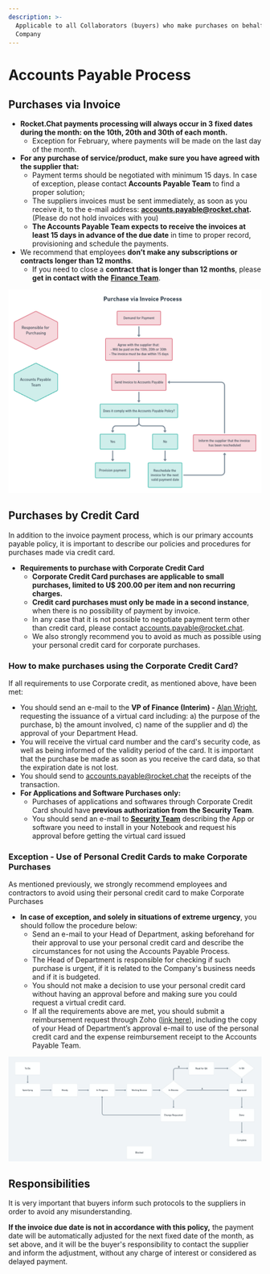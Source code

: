 ```yaml
---
description: >-
  Applicable to all Collaborators (buyers) who make purchases on behalf of the
  Company
---
```


# Accounts Payable Process

## **Purchases via Invoice**

* **Rocket.Chat payments processing will always occur in 3 fixed dates during the month: on the 10th, 20th and 30th of each month.**
  * Exception for February, where payments will be made on the last day of the month.
* **For any purchase of service/product, make sure you have agreed with the supplier that:**
  * Payment terms should be negotiated with minimum 15 days. In case of exception, please contact **Accounts Payable Team** to find a proper solution;
  * The suppliers invoices must be sent immediately, as soon as you receive it, to the e-mail address: **accounts.payable@rocket.chat.** (Please do not hold invoices with you)
  * **The Accounts Payable Team expects to receive the invoices at least 15 days in advance of the due date** in time to proper record, provisioning and schedule the payments.
* We recommend that employees **don’t make any subscriptions or contracts longer than 12 months**.
  * If you need to close a **contract that is longer than 12 months**, please **get in contact with the** [**Finance Team**](mailto:accounts.payable@rocket.chat).

![Purchase Process - via Invoice](<../../../.gitbook/assets/image (21).png>)

## **Purchases by Credit Card**

In addition to the invoice payment process, which is our primary accounts payable policy, it is important to describe our policies and procedures for purchases made via credit card.

* **Requirements to purchase with Corporate Credit Card**
  * **Corporate Credit Card purchases are applicable to small purchases, limited to U$ 200.00 per item and non recurring charges.**
  * **Credit card purchases must only be made in a second instance**, when there is no possibility of payment by invoice.
  * In any case that it is not possible to negotiate payment term other than credit card, please contact [accounts.payable@rocket.chat](mailto:accounts.payable@rocket.chat).
  * We also strongly recommend you to avoid as much as possible using your personal credit card for corporate purchases.

### **How to make purchases using the Corporate Credit Card?**

If all requirements to use Corporate credit, as mentioned above, have been met:

* You should send an e-mail to the **VP of Finance (Interim) -** [Alan Wright](https://open.rocket.chat/direct/alan.wright), requesting the issuance of a virtual card including: a) the purpose of the purchase, b) the amount involved, c) name of the supplier and d) the approval of your Department Head.
* You will receive the virtual card number and the card's security code, as well as being informed of the validity period of the card. It is important that the purchase be made as soon as you receive the card data, so that the expiration date is not lost.
* You should send to [accounts.payable@rocket.chat](mailto:accounts.payable@rocket.chat) the receipts of the transaction.
* **For Applications and Software Purchases only:**
  * Purchases of applications and softwares through Corporate Credit Card should have **previous authorization from the Security Team**.
  * You should send an e-mail to [**Security Team**](mailto:security@rocket.chat) describing the App or software you need to install in your Notebook and request his approval before getting the virtual card issued

### **Exception - Use of Personal Credit Cards to make Corporate Purchases**

As mentioned previously, we strongly recommend employees and contractors to avoid using their personal credit card to make Corporate Purchases

* **In case of exception, and solely in situations of extreme urgency**, you should follow the procedure below:
  * Send an e-mail to your Head of Department, asking beforehand for their approval to use your personal credit card and describe the circumstances for not using the Accounts Payable Process.
  * The Head of Department is responsible for checking if such purchase is urgent, if it is related to the Company's business needs and if it is budgeted.
  * You should not make a decision to use your personal credit card without having an approval before and making sure you could request a virtual credit card.
  * If all the requirements above are met, you should submit a reimbursement request through Zoho ([link here](https://people.zoho.com/rocketchat/zp#compensation/form/add-formLinkName:Other\_Reimbursement)), including the copy of your Head of Department’s approval e-mail to use of the personal credit card and the expense reimbursement receipt to the Accounts Payable Team.

![Purchase Process - via Credit Card](<../../../.gitbook/assets/image (20).png>)

## **Responsibilities**

It is very important that buyers inform such protocols to the suppliers in order to avoid any misunderstanding.

**If the invoice due date is not in accordance with this policy,** the payment date will be automatically adjusted for the next fixed date of the month, as set above, and it will be the buyer's responsibility to contact the supplier and inform the adjustment, without any charge of interest or considered as delayed payment.
